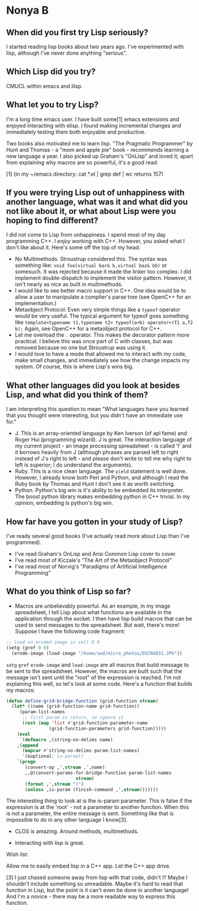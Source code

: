 # Nonya B

## When did you first try Lisp seriously?

I started reading lisp books about two years ago. I've experimented
with lisp, although I've never done anything "serious".

## Which Lisp did you try?

CMUCL within emacs and ilisp.

## What let you to try Lisp?

I'm a long time emacs user. I have built some[1] emacs extensions and
enjoyed interacting with elisp. I found making incremental changes and
immediately testing them both enjoyable and productive.

Two books also motivated me to learn lisp. "The Pragmatic Programmer"
by Hunt and Thomas - a "mom and apple pie" book - recommends learning
a new language a year. I also picked up Graham's "OnLisp" and loved
it; apart from explaining why macros are so powerful, it's a good
read.

[1] (in my ~/emacs directory: cat *.el | grep def | wc returns 157)

## If you were trying Lisp out of unhappiness with another language, what was it and what did you not like about it, or what about Lisp were you hoping to find different?

I did not come to Lisp from unhappiness. I spend most of my day
programming C++. I *enjoy* working with C++. However, you asked what I
don't like about it. Here's some off the top of my head:

- No Multimethods. Stroustrup considered this. The syntax was
  something like: `void foo(virtual bar& b,virtual baz& bb)` or
  somesuch. It was rejected because it made the linker too complex. I
  did implement double-dispatch to implement the visitor
  pattern. However, it isn't nearly as nice as built in multimethods.
- I would like to see better macro support in C++. One idea would be
  to allow a user to manipulate a complier's parse tree (see OpenC++
  for an implementation.)
- Metaobject Protocol: Even very simple things like a `typeof`
  operator would be very useful. The typical argument for typeof goes
  something like `template<typename t1,typename t2> typeof(a+b)
  operator+(T1 a,T2 b);` Again, see OpenC++ for a metaobject protocol
  for C++.
- Let me overload the `.` operator. This makes the decorator pattern
  more practical. I believe this was once part of C with classes, but
  was removed because no one but Stroustrup was using it.
- I would love to have a mode that allowed me to interact with my
  code, make small changes, and immediately see how the change impacts
  my system. Of course, this is where Lisp's wins big.

## What other languages did you look at besides Lisp, and what did you think of them?

I am interpreting this question to mean "What languages have you
learned that you thought were interesting, but you didn't have an
immediate use for."

- J. This is an array-oriented language by Ken Iverson (of apl fame)
  and Roger Hui (programming wizard). J is great. The interaction
  language of my current project - an image processing spreadsheet -
  is called 'I' and it borrows heavily from J (although phrases are
  parsed left to right instead of J's right to left - and please don't
  write to tell me why right to left is superior; I do understand the
  arguments).
- Ruby. This is a nice clean language. The `yield` statement is well
  done. However, I already know both Perl and Python, and although I
  read the Ruby book by Thomas and Hunt I don't see it as worth
  switching.
- Python. Python's big win is it's ability to be embedded its
  interpreter.  The boost python library makes embedding python in C++
  trivial. In my opinion, embedding is python's big win.

## How far have you gotten in your study of Lisp?

I've ready several good books (I've actually read more about Lisp than
I've programmed).

- I've read Graham's OnLisp and Ansi Common Lisp cover to cover.
- I've read most of Kiczale's "The Art of the Metaobject Protocol"
- I've read most of Norvig's "Paradigms of Artificial Intelligence
  Programming"

## What do you think of Lisp so far?

- Macros are unbelievably powerful. As an example, in my image
  spreadsheet, I tell Lisp about what functions are available in the
  application through the socket. I then have lisp build macros that
  can be used to send messages to the spreadsheet. But wait, there's
  more!  Suppose I have the following code fragment:

```lisp
;; load an eroded image in cell 0 0
(setg (gref 0 0)
  (erode-image (load-image "/home/swd/micro_photos/DSCN4831.JPG"))
```

`setg` `gref` `erode-image` and `load-image` are all macros that build
message to be sent to the spreadsheet. However, the macros are built
such that the message isn't sent until the "root" of the expression is
reached. I'm not explaining this well, so let's look at some
code. Here's a function that builds my macros:

```lisp
(defun define-grid-bridge-function (grid-function stream)
  (let* ((name (grid-function-name grid-function))
	 (param-list-names
	  ;; first param is return, so ignore it
	  (rest (map 'list #'grid-function-parameter-name
				(grid-function-parameters grid-function)))))
    (eval
     `(defmacro ,(string-no-delims name)
	,(append
	  (mapcar #'string-no-delims param-list-names)
	  '(&optional; is-param))
	`(progn
	   (convert-op ,',stream ,',name)
	   ,,@(convert-params-for-bridge-function param-list-names
						  stream)
	   (format ,',stream ")")
	   (unless ,is-param (finish-command ,',stream)))))))
```

The interesting thing to look at is the is-param parameter. This is
false if the expression is at the 'root' - not a parameter to another
function. When this is not a parameter, the entire message is
sent. Something like that is impossible to do in any other language I
know[3].

- CLOS is amazing. Around methods, multimethods.

- Interacting with lisp is great.

Wish list:

Allow me to easily embed lisp in a C++ app. Let the C++ app drive.

[3] I just chased someone away from lisp with that code, didn't I?
Maybe I shouldn't include something so unreadable. Maybe it's hard to
read that function in Lisp, but the point is it can't even be done in
another language! And I'm a novice - there may be a more readable way
to express this function.

